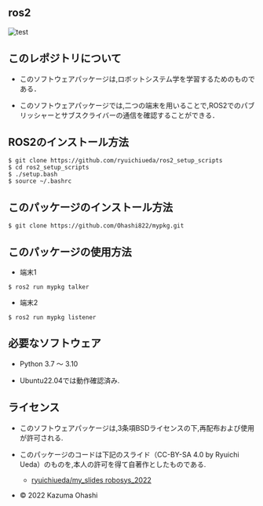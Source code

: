 ## ros2

![test](https://github.com/Ohashi822/mypkg/actions/workflows/test.yml/badge.svg)

## このレポジトリについて
* このソフトウェアパッケージは,ロボットシステム学を学習するためのものである．

* このソフトウェアパッケージでは,二つの端末を用いることで,ROS2でのパブリッシャーとサブスクライバーの通信を確認することができる．

## ROS2のインストール方法 
```
$ git clone https://github.com/ryuichiueda/ros2_setup_scripts
$ cd ros2_setup_scripts
$ ./setup.bash
$ source ~/.bashrc
```

## このパッケージのインストール方法
```
$ git clone https://github.com/Ohashi822/mypkg.git
```
## このパッケージの使用方法
 * 端末1
 ```
 $ ros2 run mypkg talker 
 ```
 * 端末2
 ```
 $ ros2 run mypkg listener
 ```

## 必要なソフトウェア
* Python 3.7 ～ 3.10

* Ubuntu22.04では動作確認済み.

## ライセンス
* このソフトウェアパッケージは,3条項BSDライセンスの下,再配布および使用が許可される.

* このパッケージのコードは下記のスライド（CC-BY-SA 4.0 by Ryuichi Ueda）のものを,本人の許可を得て自著作としたものである.
  * [ryuichiueda/my_slides robosys_2022](https://github.com/ryuichiueda/my_slides/tree/master/robosys_2022)

* © 2022 Kazuma Ohashi
